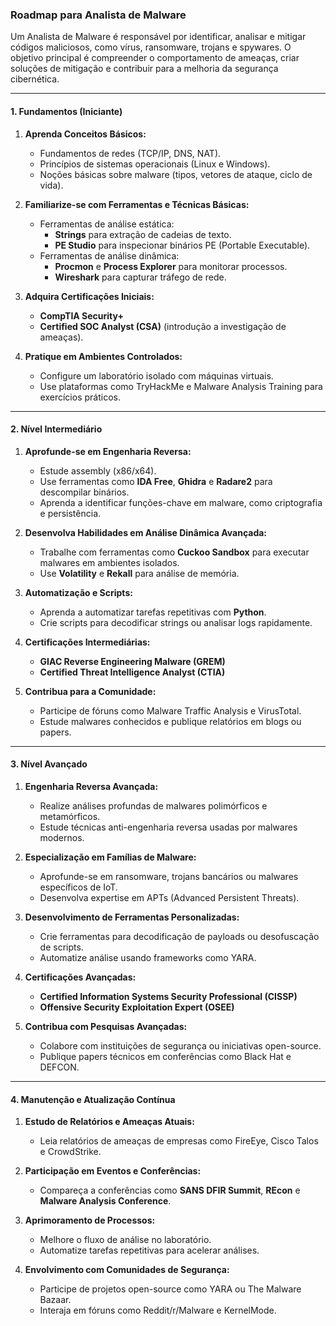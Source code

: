 ### Roadmap para Analista de Malware

Um Analista de Malware é responsável por identificar, analisar e mitigar códigos maliciosos, como vírus, ransomware, trojans e spywares. O objetivo principal é compreender o comportamento de ameaças, criar soluções de mitigação e contribuir para a melhoria da segurança cibernética.

---

#### **1. Fundamentos (Iniciante)**

1. **Aprenda Conceitos Básicos:**
    
    - Fundamentos de redes (TCP/IP, DNS, NAT).
    - Princípios de sistemas operacionais (Linux e Windows).
    - Noções básicas sobre malware (tipos, vetores de ataque, ciclo de vida).
2. **Familiarize-se com Ferramentas e Técnicas Básicas:**
    
    - Ferramentas de análise estática:
        - **Strings** para extração de cadeias de texto.
        - **PE Studio** para inspecionar binários PE (Portable Executable).
    - Ferramentas de análise dinâmica:
        - **Procmon** e **Process Explorer** para monitorar processos.
        - **Wireshark** para capturar tráfego de rede.
3. **Adquira Certificações Iniciais:**
    
    - **CompTIA Security+**
    - **Certified SOC Analyst (CSA)** (introdução a investigação de ameaças).
4. **Pratique em Ambientes Controlados:**
    
    - Configure um laboratório isolado com máquinas virtuais.
    - Use plataformas como TryHackMe e Malware Analysis Training para exercícios práticos.

---

#### **2. Nível Intermediário**

1. **Aprofunde-se em Engenharia Reversa:**
    
    - Estude assembly (x86/x64).
    - Use ferramentas como **IDA Free**, **Ghidra** e **Radare2** para descompilar binários.
    - Aprenda a identificar funções-chave em malware, como criptografia e persistência.
2. **Desenvolva Habilidades em Análise Dinâmica Avançada:**
    
    - Trabalhe com ferramentas como **Cuckoo Sandbox** para executar malwares em ambientes isolados.
    - Use **Volatility** e **Rekall** para análise de memória.
3. **Automatização e Scripts:**
    
    - Aprenda a automatizar tarefas repetitivas com **Python**.
    - Crie scripts para decodificar strings ou analisar logs rapidamente.
4. **Certificações Intermediárias:**
    
    - **GIAC Reverse Engineering Malware (GREM)**
    - **Certified Threat Intelligence Analyst (CTIA)**
5. **Contribua para a Comunidade:**
    
    - Participe de fóruns como Malware Traffic Analysis e VirusTotal.
    - Estude malwares conhecidos e publique relatórios em blogs ou papers.

---

#### **3. Nível Avançado**

1. **Engenharia Reversa Avançada:**
    
    - Realize análises profundas de malwares polimórficos e metamórficos.
    - Estude técnicas anti-engenharia reversa usadas por malwares modernos.
2. **Especialização em Famílias de Malware:**
    
    - Aprofunde-se em ransomware, trojans bancários ou malwares específicos de IoT.
    - Desenvolva expertise em APTs (Advanced Persistent Threats).
3. **Desenvolvimento de Ferramentas Personalizadas:**
    
    - Crie ferramentas para decodificação de payloads ou desofuscação de scripts.
    - Automatize análise usando frameworks como YARA.
4. **Certificações Avançadas:**
    
    - **Certified Information Systems Security Professional (CISSP)**
    - **Offensive Security Exploitation Expert (OSEE)**
5. **Contribua com Pesquisas Avançadas:**
    
    - Colabore com instituições de segurança ou iniciativas open-source.
    - Publique papers técnicos em conferências como Black Hat e DEFCON.

---

#### **4. Manutenção e Atualização Contínua**

1. **Estudo de Relatórios e Ameaças Atuais:**
    
    - Leia relatórios de ameaças de empresas como FireEye, Cisco Talos e CrowdStrike.
2. **Participação em Eventos e Conferências:**
    
    - Compareça a conferências como **SANS DFIR Summit**, **REcon** e **Malware Analysis Conference**.
3. **Aprimoramento de Processos:**
    
    - Melhore o fluxo de análise no laboratório.
    - Automatize tarefas repetitivas para acelerar análises.
4. **Envolvimento com Comunidades de Segurança:**
    
    - Participe de projetos open-source como YARA ou The Malware Bazaar.
    - Interaja em fóruns como Reddit/r/Malware e KernelMode.